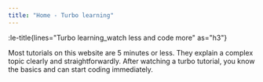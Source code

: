 ```yaml
---
title: "Home - Turbo learning"
---
```


:le-title{lines="Turbo learning_watch less and code more" as="h3"}

<section class="max-w-3xl text-xl">
  <p>Most tutorials on this website are 5 minutes or less. They explain a complex topic clearly and straightforwardly. After watching a turbo tutorial, you know the basics and can start coding immediately.</p>
</section>
